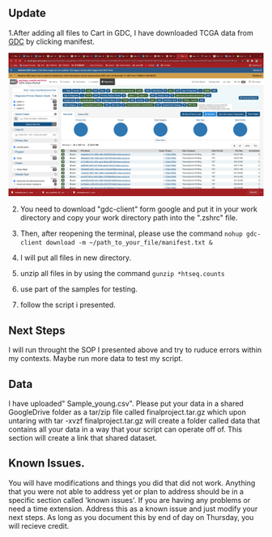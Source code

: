 ## Update

1.After adding all files to Cart in GDC, I have downloaded TCGA data from [GDC](https://portal.gdc.cancer.gov/) by clicking manifest.

 ![](Images/Manifest.png?raw=true)

2. You need to download "gdc-client" form google and put it in your work directory and copy your work directory path into the ".zshrc" file.

3. Then, after reopening the terminal, please use the command ```nohup gdc-client download -m ~/path_to_your_file/manifest.txt &```

4. I will put all files in new directory.

5. unzip all files in by using the command ```gunzip *htseq.counts```

6. use part of the samples for testing.

8. follow the script i presented.
 
 ## Next Steps

I will run throught the SOP I presented above and try to ruduce errors within my contexts. Maybe run more data to test my script.
 
##  Data
 
I have uploaded" Sample_young.csv".
 Please put your data in a shared GoogleDrive folder as a tar/zip file called finalproject.tar.gz which upon untaring with tar -xvzf finalproject.tar.gz will create a folder called data that contains all your data in a way that your script can operate off of.  This section will create a link that shared dataset.
 
##  Known Issues. 

 You will have modifications and things you did that did not work.  Anything that you were not able to address yet or plan to address should be in a specific section called 'known issues'.
 If you are having any problems or need a time extension. Address this as a known issue and just modify your next steps. As long as you document this by end of day on Thursday, you will recieve credit.

